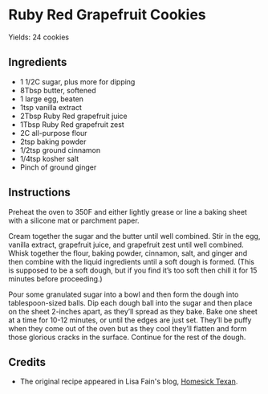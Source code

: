 # Ruby Red Grapefruit Cookies

Yields: 24 cookies

## Ingredients

* 1 1/2C sugar, plus more for dipping
* 8Tbsp butter, softened
* 1 large egg, beaten
* 1tsp vanilla extract
* 2Tbsp Ruby Red grapefruit juice
* 1Tbsp Ruby Red grapefruit zest
* 2C all-purpose flour
* 2tsp baking powder
* 1/2tsp ground cinnamon
* 1/4tsp kosher salt
* Pinch of ground ginger

## Instructions

Preheat the oven to 350F and either lightly grease or line a baking 
sheet with a silicone mat or parchment paper. 

Cream together the sugar and the butter until well combined. Stir in the 
egg, vanilla extract, grapefruit juice, and grapefruit zest until well
combined. Whisk together the flour, baking powder, cinnamon, salt, and 
ginger and then combine with the liquid ingredients until a soft dough 
is formed. (This is supposed to be a soft dough, but if you find it’s 
too soft then chill it for 15 minutes before proceeding.)

Pour some granulated sugar into a bowl and then form the dough into 
tablespoon-sized balls. Dip each dough ball into the sugar and then 
place on the sheet 2-inches apart, as they’ll spread as they bake. 
Bake one sheet at a time for 10-12 minutes, or until the edges are just 
set. They’ll be puffy when they come out of the oven but as they cool 
they’ll flatten and form those glorious cracks in the surface. Continue 
for the rest of the dough.

## Credits

* The original recipe appeared in Lisa Fain's blog, [Homesick Texan](http://homesicktexan.blogspot.com/2013/02/ruby-red-grapefruit-cookies.html).